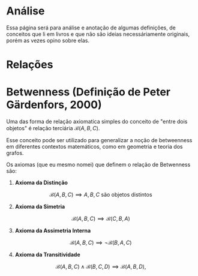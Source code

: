 # Análise

Essa página será para análise e anotação de algumas definições, de conceitos que li em livros e que não são ideias necessáriamente originais, porém as vezes opino sobre elas.


# Relações

# Betwenness (Definição de Peter Gärdenfors, 2000)

Uma das forma de relação axiomatica simples do conceito de "entre dois objetos" é relação terciária $\mathcal{B}(A, B, C)$.

Esse conceito pode ser utilizado para generalizar a noção de betweenness em diferentes contextos matemáticos, como em geometria e teoria dos grafos.

Os axiomas (que eu mesmo nomei) que definem o relação de Betwenness são:

1. **Axioma da Distinção**

 $$\mathcal{B}(A, B, C) \implies A, B, C \text{ são objetos distintos}$$

2. **Axioma da Simetria**

$$\mathcal{B}(A, B, C) \implies \mathcal{B}(C, B, A)$$

3. **Axioma da Assimetria Interna**

$$\mathcal{B}(A, B, C) \implies \lnot \mathcal{B}(B, A, C)$$


4. **Axioma da Transitividade**

$$
\mathcal{B}(A, B, C) \land \mathcal{B}(B, C, D) \implies \mathcal{B}(A, B, D),
$$




